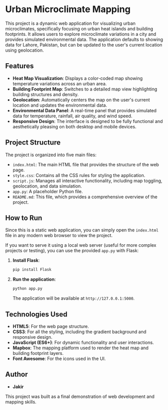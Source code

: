 # Urban Microclimate Mapping

This project is a dynamic web application for visualizing urban microclimates, specifically focusing on urban heat islands and building footprints. It allows users to explore microclimate variations in a city and provides simulated environmental data. The application defaults to showing data for Lahore, Pakistan, but can be updated to the user's current location using geolocation.

## Features

- **Heat Map Visualization**: Displays a color-coded map showing temperature variations across an urban area.
- **Building Footprint Map**: Switches to a detailed map view highlighting building structures and density.
- **Geolocation**: Automatically centers the map on the user's current location and updates the environmental data.
- **Environmental Data Panel**: A real-time panel that provides simulated data for temperature, rainfall, air quality, and wind speed.
- **Responsive Design**: The interface is designed to be fully functional and aesthetically pleasing on both desktop and mobile devices.

## Project Structure

The project is organized into five main files:
- `index.html`: The main HTML file that provides the structure of the web page.
- `style.css`: Contains all the CSS rules for styling the application.
- `script.js`: Manages all interactive functionality, including map toggling, geolocation, and data simulation.
- `app.py`: A placeholder Python file. 
- `README.md`: This file, which provides a comprehensive overview of the project.

## How to Run

Since this is a static web application, you can simply open the `index.html` file in any modern web browser to view the project.

If you want to serve it using a local web server (useful for more complex projects or testing), you can use the provided `app.py` with Flask:

1.  **Install Flask**:
    ```bash
    pip install Flask
    ```
2.  **Run the application**:
    ```bash
    python app.py
    ```
    The application will be available at `http://127.0.0.1:5000`.

## Technologies Used

-   **HTML5**: For the web page structure.
-   **CSS3**: For all the styling, including the gradient background and responsive design.
-   **JavaScript (ES6+)**: For dynamic functionality and user interactions.
-   **Mapbox**: The mapping platform used to render the heat map and building footprint layers.
-   **Font Awesome**: For the icons used in the UI.

## Author

-   **Jakir** 

This project was built as a final demonstration of web development and mapping skills.